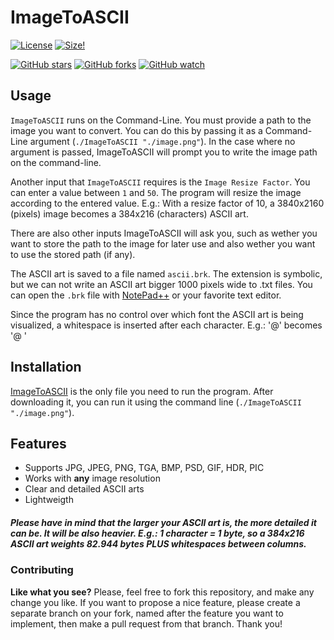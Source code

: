 # ImageToASCII

[![License](https://img.shields.io/github/license/brhaka/ImageToASCII)](https://github.com/brhaka/ImageToASCII/blob/master/LICENSE)
[![Size!](https://img.shields.io/github/repo-size/brhaka/ImageToASCII.svg)](https://github.com/brhaka/ImageToASCII)

[![GitHub stars](https://img.shields.io/github/stars/brhaka/ImageToASCII.svg?style=social&label=Star)](https://github.com/brhaka/ImageToASCII)
[![GitHub forks](https://img.shields.io/github/forks/brhaka/ImageToASCII.svg?style=social&label=Fork)](https://github.com/brhaka/ImageToASCII)
[![GitHub watch](https://img.shields.io/github/watchers/brhaka/ImageToASCII.svg?style=social&label=Watch)](https://github.com/brhaka/ImageToASCII)

## Usage

`ImageToASCII` runs on the Command-Line.
You must provide a path to the image you want to convert. You can do this by passing it as a Command-Line argument (`./ImageToASCII "./image.png"`). In the case where no argument is passed, ImageToASCII will prompt you to write the image path on the command-line.

Another input that `ImageToASCII` requires is the `Image Resize Factor`. You can enter a value between `1` and `50`. The program will resize the image according to the entered value. E.g.: With a resize factor of 10, a 3840x2160 (pixels) image becomes a 384x216 (characters) ASCII art.

There are also other inputs ImageToASCII will ask you, such as wether you want to store the path to the image for later use and also wether you want to use the stored path (if any).

The ASCII art is saved to a file named `ascii.brk`. The extension is symbolic, but we can not write an ASCII art bigger 1000 pixels wide to .txt files. You can open the `.brk` file with [NotePad++](https://github.com/notepad-plus-plus/notepad-plus-plus) or your favorite text editor.

Since the program has no control over which font the ASCII art is being visualized, a whitespace is inserted after each character. E.g.: '@' becomes '@ '

## Installation

[ImageToASCII]() is the only file you need to run the program.
After downloading it, you can run it using the command line (`./ImageToASCII "./image.png"`).

## Features

* Supports JPG, JPEG, PNG, TGA, BMP, PSD, GIF, HDR, PIC
* Works with **any** image resolution
* Clear and detailed ASCII arts
* Lightweigth

##### Please have in mind that the larger your ASCII art is, the more detailed it can be. It will be also heavier. E.g.: 1 character = 1 byte, so a 384x216 ASCII art weights 82.944 bytes PLUS whitespaces between columns.

### Contributing
**Like what you see?** Please, feel free to fork this repository, and make any change you like. If you
want to propose a nice feature, please create a separate branch on your fork,
named after the feature you want to implement, then make a pull request from that
branch. Thank you!
